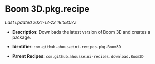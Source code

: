 # Boom 3D.pkg.recipe

_Last updated 2021-12-23 19:58:07Z_

- **Description**: Downloads the latest version of Boom 3D and creates a package.

- **Identifier**: `com.github.ahousseini-recipes.pkg.Boom3D`

- **Parent Recipes**: `com.github.ahousseini-recipes.download.Boom3D`